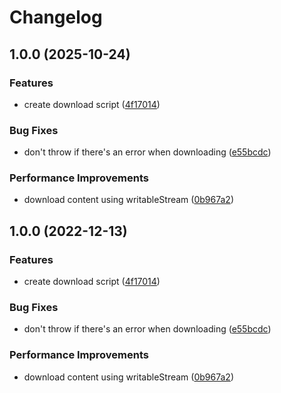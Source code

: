 # Changelog

## 1.0.0 (2025-10-24)


### Features

* create download script ([4f17014](https://github.com/remarkablemark/puppeteer-download/commit/4f17014a9a8671899ae1012c1f6f709297c05b47))


### Bug Fixes

* don't throw if there's an error when downloading ([e55bcdc](https://github.com/remarkablemark/puppeteer-download/commit/e55bcdc2f12aa0c31f2b12e9b0a87b559fc5a602))


### Performance Improvements

* download content using writableStream ([0b967a2](https://github.com/remarkablemark/puppeteer-download/commit/0b967a23577e7d34ec46750be7075230922bb509))

## 1.0.0 (2022-12-13)


### Features

* create download script ([4f17014](https://github.com/remarkablemark/puppeteer-download/commit/4f17014a9a8671899ae1012c1f6f709297c05b47))


### Bug Fixes

* don't throw if there's an error when downloading ([e55bcdc](https://github.com/remarkablemark/puppeteer-download/commit/e55bcdc2f12aa0c31f2b12e9b0a87b559fc5a602))


### Performance Improvements

* download content using writableStream ([0b967a2](https://github.com/remarkablemark/puppeteer-download/commit/0b967a23577e7d34ec46750be7075230922bb509))
